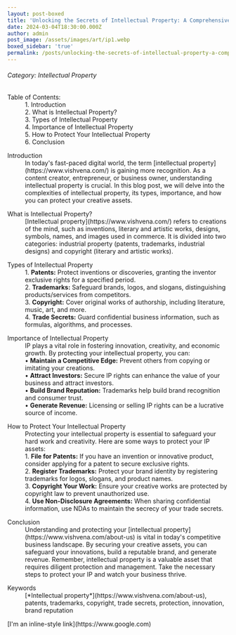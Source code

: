 ```yaml
---
layout: post-boxed
title: 'Unlocking the Secrets of Intellectual Property: A Comprehensive Guide'
date: 2024-03-04T18:30:00.000Z
author: admin
post_image: /assets/images/art/ip1.webp
boxed_sidebar: 'true'
permalink: /posts/unlocking-the-secrets-of-intellectual-property-a-comprehensive-guide
---
```


###### Category: Intellectual Property

<dl>
  <dt>Table of Contents:</dt>
  <dd>1.	Introduction</dd>
  <dd>2.	What is Intellectual Property?</dd>
  <dd>3.	Types of Intellectual Property</dd>
  <dd>4.	Importance of Intellectual Property</dd>
  <dd>5.	How to Protect Your Intellectual Property</dd>
  <dd>6.	Conclusion</dd>
</dl> 

<dl>
  <dt>Introduction</dt>
  <dd>In today's fast-paced digital world, the term [intellectual property](https://www.vishvena.com/) is gaining more recognition. As a content creator, entrepreneur, or business owner, understanding intellectual property is crucial. In this blog post, we will delve into the complexities of intellectual property, its types, importance, and how you can protect your creative assets.</dd>
</dl> 

<dl>
  <dt>What is Intellectual Property?</dt>
  <dd>[Intellectual property](https://www.vishvena.com/) refers to creations of the mind, such as inventions, literary and artistic works, designs, symbols, names, and images used in commerce. It is divided into two categories: industrial property (patents, trademarks, industrial designs) and copyright (literary and artistic works).</dd>
</dl> 

<dl>
  <dt>Types of Intellectual Property</dt>
  <dd>
1.	<b>Patents:</b> Protect inventions or discoveries, granting the inventor exclusive rights for a specified period.<br>
2.	<b>Trademarks:</b> Safeguard brands, logos, and slogans, distinguishing products/services from competitors.<br>
3.	<b>Copyright:</b> Cover original works of authorship, including literature, music, art, and more.<br>
4.	<b>Trade Secrets:</b> Guard confidential business information, such as formulas, algorithms, and processes.<br>
</dd>
</dl>

<dl>
  <dt>Importance of Intellectual Property</dt>
  <dd>
IP plays a vital role in fostering innovation, creativity, and economic growth. By protecting your intellectual property, you can:<br>
•	<b>Maintain a Competitive Edge:</b> Prevent others from copying or imitating your creations.<br>
•	<b>Attract Investors:</b> Secure IP rights can enhance the value of your business and attract investors.<br>
•	<b>Build Brand Reputation:</b> Trademarks help build brand recognition and consumer trust.<br>
•	<b>Generate Revenue:</b> Licensing or selling IP rights can be a lucrative source of income.<br>
</dd>
</dl>

<dl>
  <dt>How to Protect Your Intellectual Property</dt>
  <dd>
Protecting your intellectual property is essential to safeguard your hard work and creativity. Here are some ways to protect your IP assets:<br>
1.	<b>File for Patents:</b> If you have an invention or innovative product, consider applying for a patent to secure exclusive rights.<br>
2.	<b>Register Trademarks:</b> Protect your brand identity by registering trademarks for logos, slogans, and product names.<br>
3.	<b>Copyright Your Work:</b> Ensure your creative works are protected by copyright law to prevent unauthorized use.<br>
4.	<b>Use Non-Disclosure Agreements:</b> When sharing confidential information, use NDAs to maintain the secrecy of your trade secrets.<br>
</dd>
</dl>

<dl>
  <dt>Conclusion</dt>
  <dd>
      Understanding and protecting your [intellectual property](https://www.vishvena.com/about-us) is vital in today's competitive business landscape. By securing your creative assets, you can safeguard your innovations, build a reputable brand, and generate revenue. Remember, intellectual property is a valuable asset that requires diligent protection and management. Take the necessary steps to protect your IP and watch your business thrive.
  </dd>
</dl>

<dl>
  <dt>Keywords</dt>
  <dd>
[*Intellectual property*](https://www.vishvena.com/about-us), patents, trademarks, copyright, trade secrets, protection, innovation, brand reputation
</dd>
</dl>
[I'm an inline-style link](https://www.google.com)
